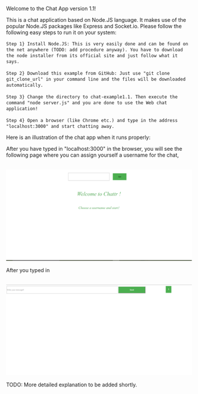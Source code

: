 Welcome to the Chat App version 1.1!

This is a chat application based on Node.JS language. It makes use of the popular Node.JS packages like Express and Socket.io. Please follow the following easy steps to run it on your system:

	Step 1} Install Node.JS: This is very easily done and can be found on the net anywhere (TODO: add procedure anyway). You have to download the node installer from its official site and just follow what it says.

	Step 2} Download this example from GitHub: Just use "git clone git_clone_url" in your command line and the files will be downloaded automatically.

	Step 3} Change the directory to chat-example1.1. Then execute the command "node server.js" and you are done to use the Web chat application!

	Step 4} Open a browser (like Chrome etc.) and type in the address "localhost:3000" and start chatting away.


Here is an illustration of the chat app when it runs properly:

After you have typed in "localhost:3000" in the browser, you will see the following page where you can assign yourself a username for the chat,

<br /><img src="https://github.com/apoorvelec/NodeJsProjects/blob/master/chat-example1.1/images/UsernamePage.png" alt="Chat username page.png">

After you typed in 

<br /><img src="https://github.com/apoorvelec/NodeJsProjects/blob/master/chat-example1.1/images/AfterLogIn.png" alt="Chat after login.png">

TODO: More detailed explanation to be added shortly.
